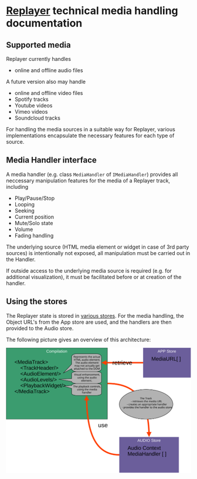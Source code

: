 # [Replayer](https://replayer.app/) technical media handling documentation

## Supported media

Replayer currently handles

-   online and offline audio files

A future version also may handle

-   online and offline video files
-   Spotify tracks
-   Youtube videos
-   Vimeo videos
-   Soundcloud tracks

For handling the media sources in a suitable way for Replayer, various implementations encapsulate the necessary features for each type of source.

## Media Handler interface

A media handler (e.g. class `MediaHandler` of `IMediaHandler`) provides all neccessary manipulation features for the media of a Replayer track, including

-   Play/Pause/Stop
-   Looping
-   Seeking
-   Current position
-   Mute/Solo state
-   Volume
-   Fading handling

The underlying source (HTML media element or widget in case of 3rd party sources) is intentionally not exposed, all manipulation must be carried out in the Handler.

If outside access to the underlying media source is required (e.g. for additional visualization), it must be facilitated before or at creation of the handler.

## Using the stores

The Replayer state is stored in [various stores](../store/README.md). For the media handling, the Object URL's from the App store are used, and the handlers are then provided to the Audio store.

The following picture gives an overview of this architecture:

![Media handling overview](./media-handlers.svg)
